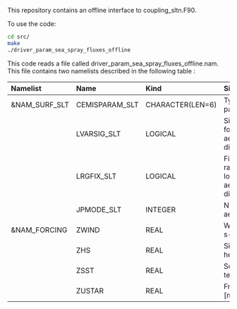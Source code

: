 This repository contains an offline interface to coupling_sltn.F90.

To use the code:
```bash
cd src/
make
./driver_param_sea_spray_fluxes_offline
```

This code reads a file called driver_param_sea_spray_fluxes_offline.nam. This file contains two namelists described in the following table :


| Namelist            | Name                      |  Kind            | Signification            |
| :------------------ | :------------------------ | :--------------- |  :------------------------ |
| &NAM_SURF_SLT       | CEMISPARAM_SLT            | CHARACTER(LEN=6) | Type of parameterization  |
|                     | LVARSIG_SLT               | LOGICAL          | Sigma variable for of lognormal aerosol distributions |
|                     | LRGFIX_SLT                | LOGICAL          | Fix geometric radius of lognormal aerosol distributions  |
|                     | JPMODE_SLT                | INTEGER          | Nb of sea salt aerosol modes   |
| &NAM_FORCING        | ZWIND                     | REAL             | Wind speed [m s-1]          |
|                     | ZHS                       | REAL             | Significant wave height [m] |
|                     | ZSST                      | REAL             | Sea surface temperature [K] |
|                     | ZUSTAR                    | REAL             | Friction velocity [m s-1]   |
